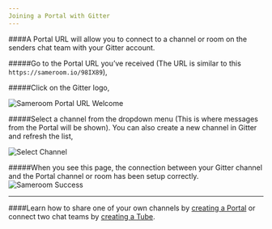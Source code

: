 ```yaml
---
Joining a Portal with Gitter
---
```


####A Portal URL will allow you to connect to a channel or room on the senders chat team with your Gitter account. 

#####Go to the Portal URL you’ve received (The URL is similar to this `https://sameroom.io/98IX89`),

#####Click on the Gitter logo,

![Sameroom Portal URL Welcome](https://in.kato.im/ef302cfe12c9947cab6e780de8649f67958387d7108a4fee2d2ac0b1541d95/Sameroom-Select-Platform-_0003_Gitter.png)


#####Select a channel from the dropdown menu (This is where messages from the Portal will be shown). You can also create a new channel in Gitter and refresh the list,

![Select Channel](https://in.kato.im/f3e2a5d2c14da062602e45bc1cf2b495b672087398f28d09162ded75ff6a848b/Sameroom%20Join%20Portal%20Select%20Room%20ALL.png)


#####When you see this page, the connection between your Gitter channel and the Portal channel or room has been setup correctly. 
![Sameroom Success](https://in.kato.im/bc1ac42c1d1d5632a436e92b5b3603422261f99a64c602007a895ecd38973336/Sameroom%20Join%20Portal%20Success%20copy.png)


---

####Learn how to share one of your own channels by [creating a Portal](/getting-started/en/tubes-portals/portals) or connect two chat teams by [creating a Tube](/getting-started/en/tubes-portals/tubes).
